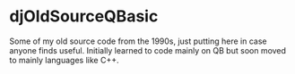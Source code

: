 # djOldSourceQBasic
Some of my old source code from the 1990s, just putting here in case anyone finds useful. Initially learned to code mainly on QB but soon moved to mainly languages like C++.
